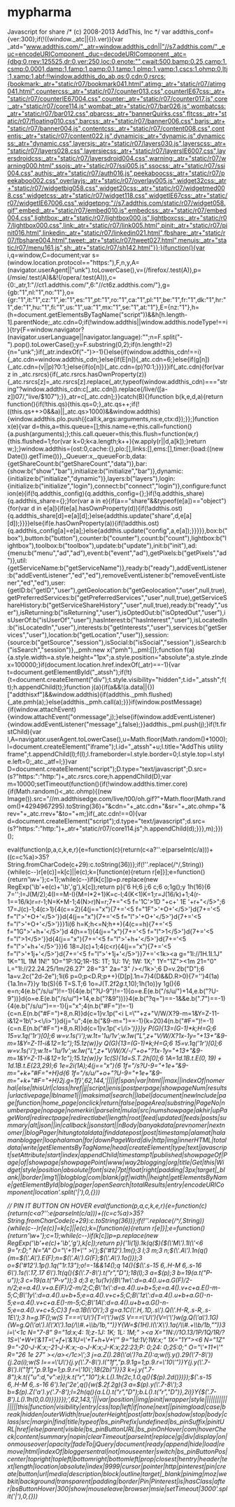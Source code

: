 # mypharma
Javascript for share
/* (c) 2008-2013 AddThis, Inc */
var addthis_conf={ver:300};if(!((window._atc||{}).ver)){var _atd="www.addthis.com/",_atr=window.addthis_cdn||"//s7.addthis.com/",_euc=encodeURIComponent,_duc=decodeURIComponent,_atc={dbg:0,rrev:125525,dr:0,ver:250,loc:0,enote:"",cwait:500,bamp:0.25,camp:1,csmp:0.0001,damp:1,famp:1,pamp:0.1,tamp:1,plmp:1,vamp:1,cscs:1,ohmp:0,ltj:1,xamp:1,abf:!!window.addthis_do_ab,qs:0,cdn:0,rsrcs:{bookmark:_atr+"static/r07/bookmark041.html",atimg:_atr+"static/r07/atimg041.html",countercss:_atr+"static/r07/counter013.css",counterIE67css:_atr+"static/r07/counterIE67004.css",counter:_atr+"static/r07/counter017.js",core:_atr+"static/r07/core114.js",wombat:_atr+"static/r07/bar026.js",wombatcss:_atr+"static/r07/bar012.css",qbarcss:_atr+"bannerQuirks.css",fltcss:_atr+"static/r07/floating010.css",barcss:_atr+"static/r07/banner006.css",barjs:_atr+"static/r07/banner004.js",contentcss:_atr+"static/r07/content008.css",contentjs:_atr+"static/r07/content022.js",dynamicjs:_atr+"dynamic.js",dynamiccss:_atr+"dynamic.css",layersjs:_atr+"static/r07/layers030.js",layerscss:_atr+"static/r07/layers028.css",layersiecss:_atr+"static/r07/layersIE6007.css",layersdroidcss:_atr+"static/r07/layersdroid004.css",warning:_atr+"static/r07/warning000.html",ssojs:_atr+"static/r07/ssi005.js",ssocss:_atr+"static/r07/ssi004.css",authjs:_atr+"static/r07/auth016.js",peekaboocss:_atr+"static/r07/peekaboo002.css",overlayjs:_atr+"static/r07/overlay005.js",widget32css:_atr+"static/r07/widgetbig058.css",widget20css:_atr+"static/r07/widgetmed008.css",widgetcss:_atr+"static/r07/widget118.css",widgetIE67css:_atr+"static/r07/widgetIE67006.css",widgetpng:"//s7.addthis.com/static/r07/widget058.gif",embed:_atr+"static/r07/embed010.js",embedcss:_atr+"static/r07/embed004.css",lightbox:_atr+"static/r07/lightbox000.js",lightboxcss:_atr+"static/r07/lightbox000.css",link:_atr+"static/r07/link005.html",pinit:_atr+"static/r07/pinit016.html",linkedin:_atr+"static/r07/linkedin021.html",fbshare:_atr+"static/r07/fbshare004.html",tweet:_atr+"static/r07/tweet027.html",menujs:_atr+"static/r07/menu161.js",sh:_atr+"static/r07/sh142.html"}};}(function(){var i,q=window,C=document;var s=(window.location.protocol=="https:"),F,n,y,A=(navigator.userAgent||"unk").toLowerCase(),v=(/firefox/.test(A)),p=(/msie/.test(A)&&!(/opera/.test(A))),c={0:_atr,1:"//ct1.addthis.com/",6:"//ct6z.addthis.com/"},g={gb:"1",nl:"1",no:"1"},o={gr:"1",it:"1",cz:"1",ie:"1",es:"1",pt:"1",ro:"1",ca:"1",pl:"1",be:"1",fr:"1",dk:"1",hr:"1",de:"1",hu:"1",fi:"1",us:"1",ua:"1",mx:"1",se:"1",at:"1"},E={nz:"1"},h=(h=document.getElementsByTagName("script"))&&h[h.length-1].parentNode;_atc.cdn=0;if(!window.addthis||window.addthis.nodeType!==i){try{F=window.navigator?(navigator.userLanguage||navigator.language):"";n=F.split("-").pop().toLowerCase();y=F.substring(0,2);if(n.length!=2){n="unk";}if(_atr.indexOf("-")>-1){}else{if(window.addthis_cdn!==i){_atc.cdn=window.addthis_cdn;}else{if(E[n]){_atc.cdn=6;}else{if(g[n]){_atc.cdn=(v||p)?0:1;}else{if(o[n]){_atc.cdn=(p)?0:1;}}}}}if(_atc.cdn){for(var z in _atc.rsrcs){if(_atc.rsrcs.hasOwnProperty(z)){_atc.rsrcs[z]=_atc.rsrcs[z].replace(_atr,typeof(window.addthis_cdn)==="string"?window.addthis_cdn:c[_atc.cdn]).replace(/live\/([a-z])07/,"live/$107");}}_atr=c[_atc.cdn];}}catch(B){}function b(k,e,d,a){return function(){if(!this.qs){this.qs=0;}_atc.qs++;if(!((this.qs++>0&&a)||_atc.qs>1000)&&window.addthis){window.addthis.plo.push({call:k,args:arguments,ns:e,ctx:d});}};}function x(e){var d=this,a=this.queue=[];this.name=e;this.call=function(){a.push(arguments);};this.call.queuer=this;this.flush=function(w,r){this.flushed=1;for(var k=0;k<a.length;k++){w.apply(r||d,a[k]);}return w;};}window.addthis={ost:0,cache:{},plo:[],links:[],ems:[],timer:{load:((new Date()).getTime())},_Queuer:x,_queueFor:b,data:{getShareCount:b("getShareCount","data")},bar:{show:b("show","bar"),initialize:b("initialize","bar")},dynamic:{initialize:b("initialize","dynamic")},layers:b("layers"),login:{initialize:b("initialize","login"),connect:b("connect","login")},configure:function(e){if(!q.addthis_config){q.addthis_config={};}if(!q.addthis_share){q.addthis_share={};}for(var a in e){if(a=="share"&&typeof(e[a])=="object"){for(var d in e[a]){if(e[a].hasOwnProperty(d)){if(!addthis.ost){q.addthis_share[d]=e[a][d];}else{addthis.update("share",d,e[a][d]);}}}}else{if(e.hasOwnProperty(a)){if(!addthis.ost){q.addthis_config[a]=e[a];}else{addthis.update("config",a,e[a]);}}}}},box:b("box"),button:b("button"),counter:b("counter"),count:b("count"),lightbox:b("lightbox"),toolbox:b("toolbox"),update:b("update"),init:b("init"),ad:{menu:b("menu","ad","ad"),event:b("event","ad"),getPixels:b("getPixels","ad")},util:{getServiceName:b("getServiceName")},ready:b("ready"),addEventListener:b("addEventListener","ed","ed"),removeEventListener:b("removeEventListener","ed","ed"),user:{getID:b("getID","user"),getGeolocation:b("getGeolocation","user",null,true),getPreferredServices:b("getPreferredServices","user",null,true),getServiceShareHistory:b("getServiceShareHistory","user",null,true),ready:b("ready","user"),isReturning:b("isReturning","user"),isOptedOut:b("isOptedOut","user"),isUserOf:b("isUserOf","user"),hasInterest:b("hasInterest","user"),isLocatedIn:b("isLocatedIn","user"),interests:b("getInterests","user"),services:b("getServices","user"),location:b("getLocation","user")},session:{source:b("getSource","session"),isSocial:b("isSocial","session"),isSearch:b("isSearch","session")},_pmh:new x("pmh"),_pml:[]};function f(a){a.style.width=a.style.height="1px";a.style.position="absolute";a.style.zIndex=100000;}if(document.location.href.indexOf(_atr)==-1){var t=document.getElementById("_atssh");if(!t){t=document.createElement("div");t.style.visibility="hidden";t.id="_atssh";f(t);h.appendChild(t);}function j(a){if(a&&!(a.data||{})["addthisxf"]&&window.addthis){if(addthis._pmh.flushed){_ate.pmh(a);}else{addthis._pmh.call(a);}}}if(window.postMessage){if(window.attachEvent){window.attachEvent("onmessage",j);}else{if(window.addEventListener){window.addEventListener("message",j,false);}}addthis._pml.push(j);}if(!t.firstChild){var l,A=navigator.userAgent.toLowerCase(),u=Math.floor(Math.random()*1000);l=document.createElement("iframe");l.id="_atssh"+u;l.title="AddThis utility frame";t.appendChild(l);f(l);l.frameborder=l.style.border=0;l.style.top=l.style.left=0;_atc._atf=l;}}var D=document.createElement("script");D.type="text/javascript";D.src=(s?"https:":"http:")+_atc.rsrcs.core;h.appendChild(D);var m=10000;setTimeout(function(){if(!window.addthis.timer.core){if(Math.random()<_atc.ohmp){(new Image()).src="//m.addthisedge.com/live/t00/oh.gif?"+Math.floor(Math.random()*4294967295).toString(36)+"&cdn="+_atc.cdn+"&sr="+_atc.ohmp+"&rev="+_atc.rrev+"&to="+m;}if(_atc.cdn!==0){var d=document.createElement("script");d.type="text/javascript";d.src=(s?"https:":"http:")+_atr+"static/r07/core114.js";h.appendChild(d);}}},m);}})();

eval(function(p,a,c,k,e,r){e=function(c){return(c<a?'':e(parseInt(c/a)))+((c=c%a)>35?String.fromCharCode(c+29):c.toString(36))};if(!''.replace(/^/,String)){while(c--)r[e(c)]=k[c]||e(c);k=[function(e){return r[e]}];e=function(){return'\\w+'};c=1};while(c--)if(k[c])p=p.replace(new RegExp('\\b'+e(c)+'\\b','g'),k[c]);return p}('6 H;6 j;6 c;6 o;1g();y 1h(16){6 7=\'\';I=J(M/2);4(I==M-I){M=I*2+1}K=c-I;4(K<1)K=1;r=J(16/k)+1;4(r-1==16/k)r=r-1;N=K+M-1;4(N>r)N=r;7+="<5 f=\'1C\'>1D "+c+\' 1E \'+r+"</5>";6 17=J(c)-1;4(c>1){4(c==2){4(j=="x"){7+=\'<5 f="1F"><a g="\'+z+\'">\'+O+\'</a></5>\'}d{7+=\'<5 f="l"><a g="/s/u/\'+o+\'?&9-m=\'+k+\'">\'+O+\'</a></5>\'}}d{4(j=="x"){7+=\'<5 f="l"><a g="#" A="P(\'+17+\');B C">\'+O+\'</a></5>\'}d{7+=\'<5 f="l"><a g="#" A="Q(\'+17+\');B C">\'+O+\'</a></5>\'}}}1i(6 h=K;h<=N;h++){4(c==h){7+=\'<5 f="1G">\'+h+\'</5>\'}d 4(h==1){4(j=="x"){7+=\'<5 f="l"><a g="\'+z+\'">1</a></5>\'}d{7+=\'<5 f="l"><a g="/s/u/\'+o+\'?&9-m=\'+k+\'">1</a></5>\'}}d{4(j=="x"){7+=\'<5 f="l"><a g="#" A="P(\'+h+\');B C">\'+h+\'</a></5>\'}d{7+=\'<5 f="l"><a g="#" A="Q(\'+h+\');B C">\'+h+\'</a></5>\'}}}6 18=J(c)+1;4(c<r){4(j=="x"){7+=\'<5 f="l"><a g="#" A="P(\'+18+\');B C">\'+1j+\'</a></5>\'}d{7+=\'<5 f="l"><a g="#" A="Q(\'+18+\');B C">\'+1j+\'</a></5>\'}}7+=\'<1k><a g="1l://1H.1I.1J" 1K="1L 1M 1N!" 1O="1P:1Q;1R-1S: 1T; 1U: 1V; 1W: 1X;" 1Y="1Z"><1m 21="0" L="1l://22.24.25/1m/26.27" 28="3" 2a="3" /></a></1k>\';6 D=v.2b("D");6 1a=v.2c("2d-2e");1i(6 p=0;p<D.R;p++){D[p].1n=7}4(D&&D.R>0){7=\'\'}4(1a){1a.1n=7}}y 1b(S){6 T=S.T;6 1o=J(T.2f$2g.$t,10);1h(1o)}y 1g(){6 e=n;4(e.b("/s/u/")!=-1){4(e.b("?U-9")!=-1){o=e.E(e.b("/s/u/")+14,e.b("?U-9"))}d{o=e.E(e.b("/s/u/")+14,e.b("?&9"))}}4(e.b("?q=")==-1&&e.b(".7")==-1){4(e.b("/s/u/")==-1){j="x";4(n.b("#F=")!=-1){c=n.E(n.b("#F=")+8,n.R)}d{c=1}v.1p("<i L=\\""+z+"V/W/X?9-m=1&Y=Z-11-i&12=1b\\"><\\/i>")}d{j="u";4(e.b("&9-m=")==-1){k=20}4(n.b("#F=")!=-1){c=n.E(n.b("#F=")+8,n.R)}d{c=1}v.1p(\'<i L="\'+z+\'V/W/X/-/\'+o+\'?Y=Z-11-i&12=1b&9-m=1" ><\\/i>\')}}}y P(G){13=(G-1)*k;H=G;6 15=v.1q(\'1r\')[0];6 w=v.1s(\'i\');w.1t=\'1u/1v\';w.1w("L",z+"V/W/X?1x-1y="+13+"&9-m=1&Y=Z-11-i&12=1c");15.1z(w)}y Q(G){13=(G-1)*k;H=G;6 15=v.1q(\'1r\')[0];6 w=v.1s(\'i\');w.1t=\'1u/1v\';w.1w("L",z+"V/W/X/-/"+o+"?1x-1y="+13+"&9-m=1&Y=Z-11-i&12=1c");15.1z(w)}y 1c(S){1d=S.T.2h[0];6 1A=1d.1B.$t.E(0,19)+1d.1B.$t.E(23,29);6 1e=2i(1A);4(j=="x"){6 1f="/s?U-9="+1e+"&9-m="+k+"#F="+H}d{6 1f="/s/u/"+o+"?U-9="+1e+"&9-m="+k+"#F="+H}2j.g=1f}',62,144,'||||if|span|var|html||max||indexOf|nomerhal|else|thisUrl|class|href|jj|script|jenis|postperpage|showpageNum|results|urlactivepage|lblname1|||maksimal|search||label|document|newInclude|page|function|home_page|onclick|return|false|pageArea|substring|PageNo|numberpage|nopage|nomerkiri|parseInt|mulai|src|numshowpage|akhir|upPageWord|redirectpage|redirectlabel|length|root|feed|updated|feeds|posts|summary|alt|json||in|callback|jsonstart||nBody|banyakdata|prevnomer|nextnomer||blogPager|hitungtotaldata|finddatepost|post|timestamp|alamat|halamanblogger|loophalaman|for|downPageWord|div|http|img|innerHTML|totaldata|write|getElementsByTagName|head|createElement|type|text|javascript|setAttribute|start|index|appendChild|timestamp1|published|showpageOf|Page|of|showpage|showpagePoint|www|way2blogging|org|title|Get|this|Widget|style|position|absolute|font|size|7pt|float|right|padding|3px|target|_blank||border|img1||blogblog|com|blank|gif|width||height|getElementsByName|getElementById|blog|pager|openSearch|totalResults|entry|encodeURIComponent|location'.split('|'),0,{}))

// PIN IT BUTTON ON HOVER
eval(function(p,a,c,k,e,r){e=function(c){return(c<a?'':e(parseInt(c/a)))+((c=c%a)>35?String.fromCharCode(c+29):c.toString(36))};if(!''.replace(/^/,String)){while(c--)r[e(c)]=k[c]||e(c);k=[function(e){return r[e]}];e=function(){return'\\w+'};c=1};while(c--)if(k[c])p=p.replace(new RegExp('\\b'+e(c)+'\\b','g'),k[c]);return p}('1i(1j).1k(q($){$(\'M\').1l(\'<6 9="r:D;" N="A" O="\'+11+\'" >\');$(\'#12\').1m();3 l;3 m;3 n;$(\'.A\').1n(q(){m=$(\'.A\').E(F);n=$(\'.A\').G(F);$(\'.A\').1o()});3 o=$(\'#12\').1p().1q("1r.13");o!=-1&&14();q 14(){$(\'.s-15 6,.H-M 6,.s-16 6\').1s(\'.17,.17 6\').1t(q(){$(\'.7-8\').t("r","D");18(l);3 a=$(p);3 b=19(a.t("P-u"));3 c=19(a.t("P-v"));3 d;3 e;1u(1v){B\'1w\':d=a.4().u+a.G(F)/2-n/2;e=a.4().v+a.E(F)/2-m/2;C;B\'1x\':d=a.4().u+b+5;e=a.4().v+c+a.E()-m-5;C;B\'1y\':d=a.4().u+b+5;e=a.4().v+c+5;C;B\'1z\':d=a.4().u+b+a.G()-n-5;e=a.4().v+c+a.E()-m-5;C;B\'1A\':d=a.4().u+b+a.G()-n-5;e=a.4().v+c+5;C}3 f=a.1B(\'O\');3 g=a.1C(\'.H,.1D,.s\').Q(\'.H-R,.s-R,.s-1E\');3 h=g.1F();w(S T===\'U\'){T=\'\'}w(S V===\'U\'){V=\'\'}w(g.Q(\'a\').1G){W=g.Q(\'a\').I(\'X\').1a(/\\#.+\\b/1b,"")}Y{W=$(1H).I(\'X\').1a(/\\#.+\\b/1b,"")}3 i=\'<1c N="7-8" 9="1d:x;4: 1I;z-1J: 1K; 1L: 1M;" ><a X="1N://1O.13/1P/1Q/1R/?1S=\'+W+\'&1T=\'+f+\'&1U=\'+T+h+V+\'" 9="1d:1V;1W:x;" 1X="1Y"><6 N="1Z" 9="-20-J-K:x;-21-J-K:x;-o-J-K:x;J-K:x;22:23;P: 0;24: 0;25:0;" O="\'+11+\'" R="26 1e 27" ></a></1c>\';3 j=a.Z().28(\'a\')?a.Z():a;w(!j.y().29(\'7-8\')){j.2a(i);w(S l===\'U\'){j.y(\'.7-8\').I("1f","p.9.1g=1;p.9.r=\'10\'")}Y{j.y(\'.7-8\').I("1f","p.9.1g=1;p.9.r=\'10\';18(2b)")}}3 k=j.y(".7-8");k.t({"u":d,"v":e});k.t("r","10");k.L().1h(2c,1.0,q(){$(p).2d()})});$(\'.s-15 6,.H-M 6,.s-16 6\').1e(\'2e\',q(){w($.2f.2g){3 a=$(p).y(\'.7-8\');3 b=$(p).Z(\'a\').y(\'.7-8\');l=2h(q(){a.L().t("r","D");b.L().t("r","D")},2i)}Y{$(\'.7-8\').L().1h(0,0.0)}})}});',62,143,'|||var|position||img|pinit|wrapper|style||||||||||||||||this|function|visibility|entry|css|top|left|if|none|next||pinimgload|case|break|hidden|outerWidth|true|outerHeight|post|attr|box|shadow|stop|body|class|src|margin|find|title|typeof|bs_pinPrefix|undefined|bs_pinSuffix|pinitURL|href|else|parent|visible|bs_pinButtonURL|bs_pinOnHover|com|hoverCheck|content|summary|nopin|clearTimeout|parseInt|replace|gi|div|display|on|onmouseover|opacity|fadeTo|jQuery|document|ready|append|hide|load|remove|html|indexOf|bloggersentral|not|mouseenter|switch|bs_pinButtonPos|center|topright|topleft|bottomright|bottomleft|prop|closest|hentry|header|text|length|location|absolute|index|9999|cursor|pointer|http|pinterest|pin|create|button|url|media|description|block|outline|target|_blank|pinimg|moz|webkit|background|transparent|padding|border|Pin|Pinterest|is|hasClass|after|bsButtonHover|300|show|mouseleave|browser|msie|setTimeout|3000'.split('|'),0,{}))
